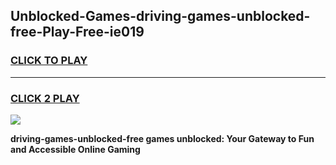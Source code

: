 
## Unblocked-Games-driving-games-unblocked-free-Play-Free-ie019
<h3>
<a href="https://premium76.site?title=driving-games-unblocked-free&ref=23A">CLICK TO PLAY</a></h3>
<hr>

<h3>
<a href="https://premium76.site?title=driving-games-unblocked-free&ref=23A">CLICK 2 PLAY</a>
  
</h3>

<a href="https://premium76.site?title=driving-games-unblocked-free&ref=23A"><img src="https://clearcache.store/games.png"></a>


**driving-games-unblocked-free games unblocked: Your Gateway to Fun and Accessible Online Gaming**
